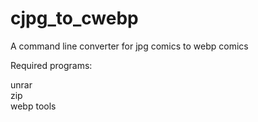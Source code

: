 # cjpg_to_cwebp
A command line converter for jpg comics to webp comics

Required programs:

unrar  
zip  
webp tools  
